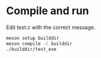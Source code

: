 # Compile and run

Edit test.c with the correct message.

```sh
meson setup builddir
meson compile -C builddir
./builddir/test_exe
```
